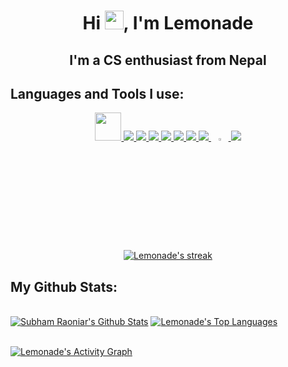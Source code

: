 <h1 align="center">Hi <img src="https://raw.githubusercontent.com/MartinHeinz/MartinHeinz/master/wave.gif" width="30px">, I'm Lemonade</h1>
<h2 align="center">I'm a CS enthusiast from Nepal</h2>

## **Languages and Tools I use:**

<p align="center"> 
    <a href="https://manjaro.org/" target="_blank"> <img src="https://cdn.freelogovectors.net/wp-content/uploads/2019/03/Manjarologo.png" width="42px" height="45px" /> </a>
    <a href="https://en.wikipedia.org/wiki/C_(programming_language)" target="_blank"><img src="https://img.icons8.com/color/50/000000/c-programming.png"/> </a> 
    <a href="https://www.w3.org/html/" target="_blank"> <img src="https://img.icons8.com/color/50/000000/html-5.png"/> </a> 
    <a href="https://www.w3schools.com/css/" target="_blank"> <img src="https://img.icons8.com/color/50/000000/css3.png"/> </a> 
    <a href="https://www.python.org" target="_blank"> <img src="https://img.icons8.com/color/50/000000/python.png"/> </a> 
    <a href="https://en.wikipedia.org/wiki/Bash_%28Unix_shell%29" target="_blank"> <img src="https://img.icons8.com/plasticine/65/000000/bash.png"/> </a>
    <a href="https://git-scm.com/" target="_blank"> <img src="https://img.icons8.com/color/50/000000/git.png"/> </a>  
    <a href="https://github.com/" target="_blank"> <img src="https://img.icons8.com/ios-glyphs/55/000000/github.png"/> </a>  
    <a href="https://en.wikipedia.org/wiki/Vim_(text_editor)" target="_blank"> <img src="https://cdn.freebiesupply.com/logos/large/2x/vim-logo-png-transparent.png" width="5.5%" height="3%"/> </a>  
    <a href="https://code.visualstudio.com/" target="_blank"> <img src="https://img.icons8.com/color/48/000000/visual-studio-code-2019.png"/>
       

</p>
<br>
<!-- [![React Badge](https://img.shields.io/badge/-React-61DBFB?style=for-the-badge&labelColor=black&logo=react&logoColor=61DBFB)](#)  [![Javascript Badge](https://img.shields.io/badge/-Javascript-F0DB4F?style=for-the-badge&labelColor=black&logo=javascript&logoColor=F0DB4F)](#) [![Typescript Badge](https://img.shields.io/badge/-Typescript-007acc?style=for-the-badge&labelColor=black&logo=typescript&logoColor=007acc)](#) [![Nodejs Badge](https://img.shields.io/badge/-Nodejs-3C873A?style=for-the-badge&labelColor=black&logo=node.js&logoColor=3C873A)](#) [![GraphQL Badge](https://img.shields.io/badge/-GraphQl-e535ab?style=for-the-badge&labelColor=black&logo=node.js&logoColor=e535ab)](#) -->
<br/>

<p align="center">
    <a href="https://github.com/YourAvgLemonade/github-readme-streak-stats">
        <img title="🔥 Get streak stats for your profile at git.io/streak-stats" alt="Lemonade's streak" src="https://github-readme-streak-stats.herokuapp.com/?user=YourAvgLemonade&theme=black-ice&hide_border=true&stroke=0000&background=060A0CD0"/>
    </a>
</p>

## **My Github Stats:**

  <br/>
    <a href="https://github.com/YourAvgLemonade/github-readme-stats"><img alt="Subham Raoniar's Github Stats" src="https://github-readme-stats.vercel.app/api?username=YourAvgLemonade&show_icons=true&count_private=true&theme=react&hide_border=true&bg_color=0D1117" /></a>
  <a href="https://github.com/YourAvgLemonade/github-readme-stats"><img alt="Lemonade's Top Languages" src="https://github-readme-stats.vercel.app/api/top-langs/?username=YourAvgLemonade&langs_count=8&count_private=true&layout=compact&theme=react&hide_border=true&bg_color=0D1117" /></a>
  <br/>
  
<br/>

<a href="https://github.com/YourAvgLemonade/github-readme-activity-graph"><img alt="Lemonade's Activity Graph" src="https://activity-graph.herokuapp.com/graph?username=YourAvgLemonade&bg_color=0D1117&color=5BCDEC&line=5BCDEC&point=FFFFFF&hide_border=true" /></a>

<br/>
<br/>



